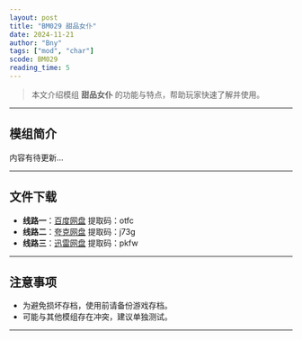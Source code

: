 ```yaml
---
layout: post
title: "BM029 甜品女仆"
date: 2024-11-21
author: "Bny"
tags: ["mod", "char"]
scode: BM029
reading_time: 5
---
```


> 本文介绍模组 **甜品女仆** 的功能与特点，帮助玩家快速了解并使用。

---

## 模组简介

内容有待更新...

---


## 文件下载
- **线路一**：[百度网盘](https://pan.baidu.com/s/164FRGA7JvupnGnMBdtbNoA?pwd=otfc)  提取码：otfc  
- **线路二**：[夸克网盘](https://pan.quark.cn/s/d485bc00a40f?pwd=j73g)  提取码：j73g  
- **线路三**：[迅雷网盘](https://pan.xunlei.com/s/VOCCb_g9XdAt6kK_zGb_uN9XA1?pwd=pkfw)  提取码：pkfw  

---

## 注意事项
- 为避免损坏存档，使用前请备份游戏存档。
- 可能与其他模组存在冲突，建议单独测试。

---

